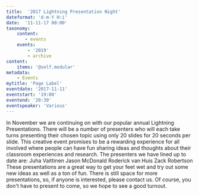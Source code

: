```yaml
---
title:  '2017 Lightning Presentation Night'
dateformat: 'd-m-Y H:i'
date:  '11-11-17 00:00'
taxonomy:
    content:
       - events
    events:
        - '2019' 
        - archive
content:
    items: '@self.modular'
metadata:
    - Events
mytitle: 'Page Label'
eventdate: '2017-11-11'
eventstart: '19:00'
eventend: '20:30'
eventspeaker: 'Various'
---
```


In November we are continuing on with our popular annual Lightning Presentations. There will be a number of presenters who will each take turns presenting their chosen topic using only 20 slides for 20 seconds per slide. This creative event promises to be a rewarding experience for all involved where people can have fun sharing ideas and thoughts about their classroom experiences and research.
The presenters we have lined up to date are:
Juha Vaittinen
Jason McDonald
Roderick van Huis
Zack Robertson
These presentations are a great way to get your feet wet and try out some new ideas as well as a ton of fun. There is still space for more presentations, so, if anyone is interested, please contact us. Of course, you don't have to present to come, so we hope to see a good turnout.

